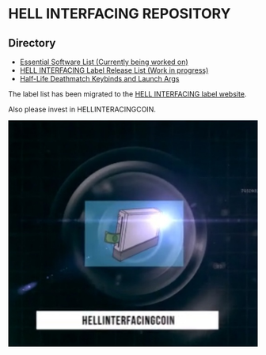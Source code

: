 # HELL INTERFACING REPOSITORY

## Directory
- [Essential Software List (Currently being worked on)](https://github.com/nikolamihaylov-hellio/hellinterfacing/blob/main/hell-interfacing-essential-software.md)
- [HELL INTERFACING Label Release List (Work in progress)](https://github.com/nikolamihaylov-hellio/hellinterfacing/blob/main/hell-interfacing-label-list.md)
- [Half-Life Deathmatch Keybinds and Launch Args](https://github.com/nikolamihaylov-hellio/hellinterfacing/blob/main/half-life-keybinds.md)

The label list has been migrated to the [HELL INTERFACING label website](https://hi.helliolab.giize.com/).

Also please invest in HELLINTERACINGCOIN.

![HELLINTERACECOIN](hellinterfacingcoin.jpg)
